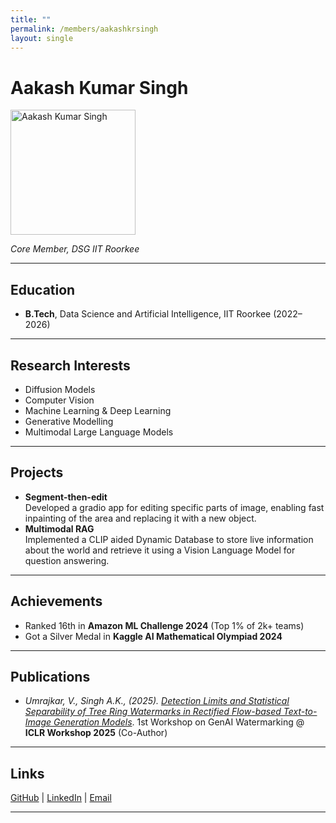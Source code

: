 ```yaml
---
title: ""
permalink: /members/aakashkrsingh
layout: single
---
```


# Aakash Kumar Singh

<img src="{{ site.baseurl }}/assets/images/members/y23/aakash.jpeg" width="200" height="200" alt="Aakash Kumar Singh">

*Core Member, DSG IIT Roorkee*

---

## Education  
- **B.Tech**, Data Science and Artificial Intelligence, IIT Roorkee (2022–2026)  

---

## Research Interests
- Diffusion Models
- Computer Vision
- Machine Learning & Deep Learning
- Generative Modelling 
- Multimodal Large Language Models

---

## Projects  
- **Segment-then-edit**  
  Developed a gradio app for editing specific parts of image, enabling fast inpainting of the area and replacing it with a new object.
- **Multimodal RAG**  
  Implemented a CLIP aided Dynamic Database to store live information about the world and retrieve it using a Vision Language Model for question answering.

---

## Achievements

- Ranked 16th in **Amazon ML Challenge 2024** (Top 1% of 2k+ teams)
- Got a Silver Medal in **Kaggle AI Mathematical Olympiad 2024**

---

## Publications  
- *Umrajkar, V., Singh A.K., (2025). [Detection Limits and Statistical Separability of Tree Ring Watermarks in Rectified Flow-based Text-to-Image Generation Models](https://arxiv.org/abs/2504.03850)*. 1st Workshop on GenAI Watermarking @ **ICLR Workshop 2025** (Co-Author)

---

## Links
[GitHub](https://github.com/aakashks) | [LinkedIn](https://www.linkedin.com/in/aakash-ks) | [Email](mailto:aakash_ks@mfs.iitr.ac.in)

---

